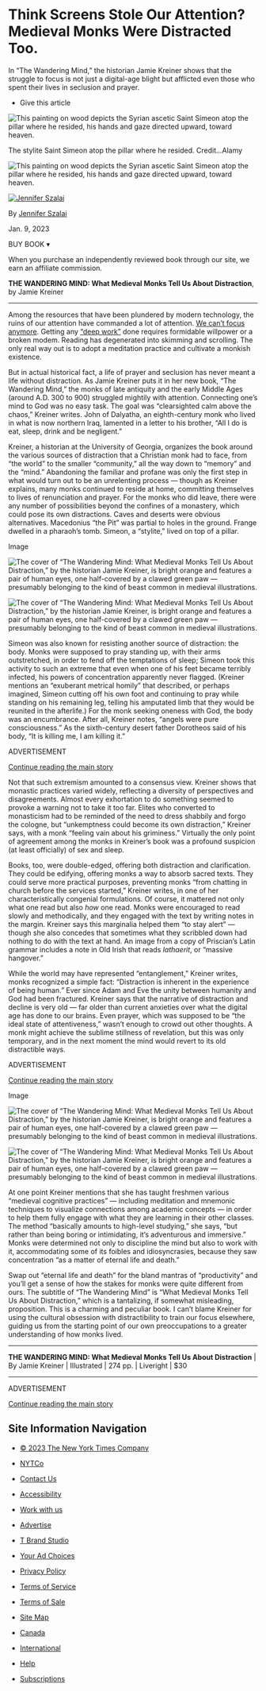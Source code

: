 
# Think Screens Stole Our Attention? Medieval Monks Were Distracted Too.

In “The Wandering Mind,” the historian Jamie Kreiner shows that the struggle to focus is not just a digital-age blight but afflicted even those who spent their lives in seclusion and prayer.

-   Give this article
    

![This painting on wood depicts the Syrian ascetic Saint Simeon atop the pillar where he resided, his hands and gaze directed upward, toward heaven.](https://static01.nyt.com/images/2023/01/29/books/review/29kreiner/09kreiner-articleLarge.jpg?quality=75&auto=webp&disable=upscale)

The stylite Saint Simeon atop the pillar where he resided. Credit...Alamy

![This painting on wood depicts the Syrian ascetic Saint Simeon atop the pillar where he resided, his hands and gaze directed upward, toward heaven.](https://static01.nyt.com/images/2023/01/29/books/review/29kreiner/09kreiner-articleLarge.jpg?quality=75&auto=webp&disable=upscale)

[![Jennifer Szalai](https://static01.nyt.com/images/2022/10/03/reader-center/author-jennifer-szalai/author-jennifer-szalai-thumbLarge.png "Jennifer Szalai")](https://www.nytimes.com/by/jennifer-szalai)

By [Jennifer Szalai](https://www.nytimes.com/by/jennifer-szalai)

Jan. 9, 2023

BUY BOOK ▾

When you purchase an independently reviewed book through our site, we earn an affiliate commission.

**THE WANDERING MIND: What Medieval Monks Tell Us About Distraction**, by Jamie Kreiner

---

Among the resources that have been plundered by modern technology, the ruins of our attention have commanded a lot of attention. [We can’t focus anymore](https://www.nytimes.com/2022/02/16/well/mind/focus-johann-hari.html). Getting any [“deep work”](https://www.nytimes.com/2016/01/31/books/review/dont-distract-me.html) done requires formidable willpower or a broken modem. Reading has degenerated into skimming and scrolling. The only real way out is to adopt a meditation practice and cultivate a monkish existence.

But in actual historical fact, a life of prayer and seclusion has never meant a life without distraction. As Jamie Kreiner puts it in her new book, “The Wandering Mind,” the monks of late antiquity and the early Middle Ages (around A.D. 300 to 900) struggled mightily with attention. Connecting one’s mind to God was no easy task. The goal was “clearsighted calm above the chaos,” Kreiner writes. John of Dalyatha, an eighth-century monk who lived in what is now northern Iraq, lamented in a letter to his brother, “All I do is eat, sleep, drink and be negligent.”

Kreiner, a historian at the University of Georgia, organizes the book around the various sources of distraction that a Christian monk had to face, from “the world” to the smaller “community,” all the way down to “memory” and the “mind.” Abandoning the familiar and profane was only the first step in what would turn out to be an unrelenting process — though as Kreiner explains, many monks continued to reside at home, committing themselves to lives of renunciation and prayer. For the monks who did leave, there were any number of possibilities beyond the confines of a monastery, which could pose its own distractions. Caves and deserts were obvious alternatives. Macedonius “the Pit” was partial to holes in the ground. Frange dwelled in a pharaoh’s tomb. Simeon, a “stylite,” lived on top of a pillar.

Image

![The cover of “The Wandering Mind: What Medieval Monks Tell Us About Distraction,” by the historian Jamie Kreiner, is bright orange and features a pair of human eyes, one half-covered by a clawed green paw — presumably belonging to the kind of beast common in medieval illustrations.](https://static01.nyt.com/images/2023/01/01/books/01jamie-kreiner-cover/01jamie-kreiner-cover-articleLarge.jpg?quality=75&auto=webp&disable=upscale)

![The cover of “The Wandering Mind: What Medieval Monks Tell Us About Distraction,” by the historian Jamie Kreiner, is bright orange and features a pair of human eyes, one half-covered by a clawed green paw — presumably belonging to the kind of beast common in medieval illustrations.](https://static01.nyt.com/images/2023/01/01/books/01jamie-kreiner-cover/01jamie-kreiner-cover-articleLarge.jpg?quality=75&auto=webp&disable=upscale)

Simeon was also known for resisting another source of distraction: the body. Monks were supposed to pray standing up, with their arms outstretched, in order to fend off the temptations of sleep; Simeon took this activity to such an extreme that even when one of his feet became terribly infected, his powers of concentration apparently never flagged. (Kreiner mentions an “exuberant metrical homily” that described, or perhaps imagined, Simeon cutting off his own foot and continuing to pray while standing on his remaining leg, telling his amputated limb that they would be reunited in the afterlife.) For the monk seeking oneness with God, the body was an encumbrance. After all, Kreiner notes, “angels were pure consciousness.” As the sixth-century desert father Dorotheos said of his body, “It is killing me, I am killing it.”

ADVERTISEMENT

[Continue reading the main story](https://www.nytimes.com/2023/01/09/books/review/the-wandering-mind-jamie-kreiner.html#after-story-ad-1)

Not that such extremism amounted to a consensus view. Kreiner shows that monastic practices varied widely, reflecting a diversity of perspectives and disagreements. Almost every exhortation to do something seemed to provoke a warning not to take it too far. Elites who converted to monasticism had to be reminded of the need to dress shabbily and forgo the cologne, but “unkemptness could become its own distraction,” Kreiner says, with a monk “feeling vain about his griminess.” Virtually the only point of agreement among the monks in Kreiner’s book was a profound suspicion (at least officially) of sex and sleep.

Books, too, were double-edged, offering both distraction and clarification. They could be edifying, offering monks a way to absorb sacred texts. They could serve more practical purposes, preventing monks “from chatting in church before the services started,” Kreiner writes, in one of her characteristically congenial formulations. Of course, it mattered not only what one read but also _how_ one read. Monks were encouraged to read slowly and methodically, and they engaged with the text by writing notes in the margin. Kreiner says this marginalia helped them “to stay alert” — though she also concedes that sometimes what they scribbled down had nothing to do with the text at hand. An image from a copy of Priscian’s Latin grammar includes a note in Old Irish that reads _lathaerit_, or “massive hangover.”

While the world may have represented “entanglement,” Kreiner writes, monks recognized a simple fact: “Distraction is inherent in the experience of being human.” Ever since Adam and Eve the unity between humanity and God had been fractured. Kreiner says that the narrative of distraction and decline is very old — far older than current anxieties over what the digital age has done to our brains. Even prayer, which was supposed to be “the ideal state of attentiveness,” wasn’t enough to crowd out other thoughts. A monk might achieve the sublime stillness of revelation, but this was only temporary, and in the next moment the mind would revert to its old distractible ways.

ADVERTISEMENT

[Continue reading the main story](https://www.nytimes.com/2023/01/09/books/review/the-wandering-mind-jamie-kreiner.html#after-story-ad-2)

Image

![The cover of “The Wandering Mind: What Medieval Monks Tell Us About Distraction,” by the historian Jamie Kreiner, is bright orange and features a pair of human eyes, one half-covered by a clawed green paw — presumably belonging to the kind of beast common in medieval illustrations.](https://static01.nyt.com/images/2023/01/01/books/01jamie-kreiner-cover/01jamie-kreiner-cover-articleLarge.jpg?quality=75&auto=webp&disable=upscale)

![The cover of “The Wandering Mind: What Medieval Monks Tell Us About Distraction,” by the historian Jamie Kreiner, is bright orange and features a pair of human eyes, one half-covered by a clawed green paw — presumably belonging to the kind of beast common in medieval illustrations.](https://static01.nyt.com/images/2023/01/01/books/01jamie-kreiner-cover/01jamie-kreiner-cover-articleLarge.jpg?quality=75&auto=webp&disable=upscale)

At one point Kreiner mentions that she has taught freshmen various “medieval cognitive practices” — including meditation and mnemonic techniques to visualize connections among academic concepts — in order to help them fully engage with what they are learning in their other classes. The method “basically amounts to high-level studying,” she says, “but rather than being boring or intimidating, it’s adventurous and immersive.” Monks were determined not only to discipline the mind but also to work with it, accommodating some of its foibles and idiosyncrasies, because they saw concentration “as a matter of eternal life and death.”

Swap out “eternal life and death” for the bland mantras of “productivity” and you’ll get a sense of how the stakes for monks were quite different from ours. The subtitle of “The Wandering Mind” is “What Medieval Monks Tell Us About Distraction,” which is a tantalizing, if somewhat misleading, proposition. This is a charming and peculiar book. I can’t blame Kreiner for using the cultural obsession with distractibility to train our focus elsewhere, guiding us from the starting point of our own preoccupations to a greater understanding of how monks lived.

---

**THE WANDERING MIND: What Medieval Monks Tell Us About Distraction** | By Jamie Kreiner | Illustrated | 274 pp. | Liveright | $30

---

ADVERTISEMENT

[Continue reading the main story](https://www.nytimes.com/2023/01/09/books/review/the-wandering-mind-jamie-kreiner.html#after-bottom)

## Site Information Navigation

-   [© 2023 The New York Times Company](https://help.nytimes.com/hc/en-us/articles/115014792127-Copyright-notice)

-   [NYTCo](https://www.nytco.com/)
-   [Contact Us](https://help.nytimes.com/hc/en-us/articles/115015385887-Contact-Us)
-   [Accessibility](https://help.nytimes.com/hc/en-us/articles/115015727108-Accessibility)
-   [Work with us](https://www.nytco.com/careers/)
-   [Advertise](https://nytmediakit.com/)
-   [T Brand Studio](https://www.tbrandstudio.com/)
-   [Your Ad Choices](https://www.nytimes.com/privacy/cookie-policy#how-do-i-manage-trackers)
-   [Privacy Policy](https://www.nytimes.com/privacy/privacy-policy)
-   [Terms of Service](https://help.nytimes.com/hc/en-us/articles/115014893428-Terms-of-service)
-   [Terms of Sale](https://help.nytimes.com/hc/en-us/articles/115014893968-Terms-of-sale)
-   [Site Map](https://www.nytimes.com/sitemap/)
-   [Canada](https://www.nytimes.com/ca/?action=click&region=Footer&pgtype=Homepage)
-   [International](https://www.nytimes.com/international/?action=click&region=Footer&pgtype=Homepage)
-   [Help](https://help.nytimes.com/hc/en-us)
-   [Subscriptions](https://www.nytimes.com/subscription?campaignId=37WXW)